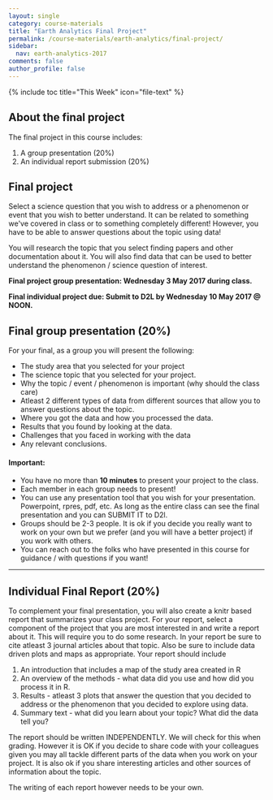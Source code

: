 ```yaml
---
layout: single
category: course-materials
title: "Earth Analytics Final Project"
permalink: /course-materials/earth-analytics/final-project/
sidebar:
  nav: earth-analytics-2017
comments: false
author_profile: false
---
```


{% include toc title="This Week" icon="file-text" %}


<div class="notice--info" markdown="1">

## <i class="fa fa-ship" aria-hidden="true"></i> About the final project

The final project in this course includes:

1. A group presentation (20%)
2. An individual report submission (20%)
</div>


<div class="notice--warning" markdown="1">

## <i class="fa fa-pencil-square-o" aria-hidden="true"></i> Final project

Select a science question that you wish to address or a phenomenon or event that you wish to better understand. It can be related to something we've covered in class or to something completely different! However, you have to be able to answer questions about the topic using data!

You will research the topic that you select finding papers and other documentation about it. You will also find data that can be used to better understand the phenomenon / science question of interest.

**Final project group presentation: Wednesday 3 May 2017 during class.**

**Final individual project due: Submit to D2L by Wednesday 10 May 2017 @ NOON.**

</div>

## Final group presentation (20%)
For your final, as a group you will present the following:

* The study area that you selected for your project
* The science topic that you selected for your project.
* Why the topic / event / phenomenon is important (why should the class care)
* Atleast 2 different types of data from different sources that allow you to answer questions about the topic.
* Where you got the data and how you processed the data.
* Results that you found by looking at the data.
* Challenges that you faced in working with the data
* Any relevant conclusions.

#### Important:

* You have no more than **10 minutes** to present your project to the class.
* Each member in each group needs to present!
* You can use any presentation tool that you wish for your presentation. Powerpoint, rpres, pdf, etc. As long as the entire class can see the final presentation and you can SUBMIT IT to D2l.
* Groups should be 2-3 people. It is ok if you decide you really want to work on your own but we prefer (and you will have a better project) if you work with others.
* You can reach out to the folks who have presented in this course for guidance / with questions if you want!

****

## Individual Final Report (20%)
To complement your final presentation, you will also create a knitr based report that summarizes your class project. For your report, select a component of the project that you are most interested in and write a report about it. This will require you to do some research. In your report be sure to cite atleast 3 journal articles about that topic. Also be sure to include data driven plots and maps as appropriate. Your report should include

1. An introduction that includes a map of the study area created in R
2. An overview of the methods - what data did you use and how did you process it in R.
3. Results - atleast 3 plots that answer the question that you decided to address or the phenomenon that you decided to explore using data.
4. Summary text - what did you learn about your topic? What did the data tell you?

The report should be written INDEPENDENTLY. We will check for this when grading. However it is OK if you decide to share code with your colleagues given you may all tackle different parts of the data when you work on your project. It is also ok if you share interesting articles and other sources of information about the topic.

The writing of each report however needs to be your own.
